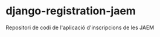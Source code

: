django-registration-jaem
========================

Repositori de codi de l'aplicació d'inscripcions de les JAEM